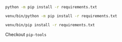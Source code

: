 
```bash
python -m pip install -r requirements.txt

venv/bin/python -m pip install -r requirements.txt

venv/bin/pip install -r requirements.txt
```
Checkout `pip-tools`